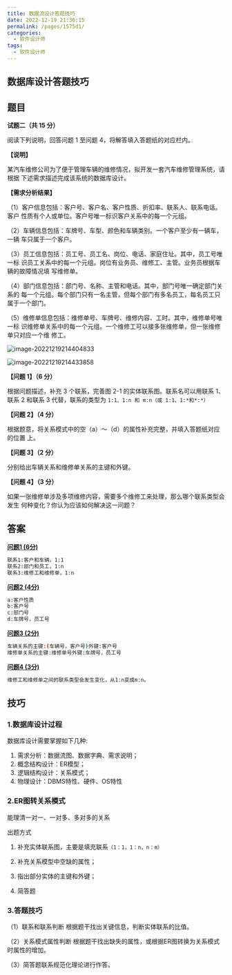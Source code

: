 ```yaml
---
title: 数据流设计答题技巧
date: 2022-12-19 21:36:15
permalink: /pages/1575d1/
categories: 
  - 软件设计师
tags: 
  - 软件设计师
---
```

## 数据库设计答题技巧

## 题目

**试题二（共 15 分）** 

阅读下列说明，回答问题 1 至问题 4，将解答填入答题纸的对应栏内。 

**【说明】** 

某汽车维修公司为了便于管理车辆的维修情况，拟开发一套汽车维修管理系统，请根据 下述需求描述完成该系统的数据库设计。 

**【需求分析结果】** 

（1）客户信息包括：客户号、客户名、客户性质、折扣率、联系人、联系电话。客户 性质有个人或单位。客户号唯一标识客户关系中的每一个元组。 

（2）车辆信息包括：车牌号、车型、颜色和车辆类别。一个客户至少有一辆车，一辆 车只属于一个客户。 

（3）员工信息包括：员工号、员工名、岗位、电话、家庭住址。其中，员工号唯一标 识员工关系中的每一个元组。岗位有业务员、维修工、主管。业务员根据车辆的故障情况填 写维修单。 

（4）部门信息包括：部门号、名称、主管和电话。其中，部门号唯一确定部门关系的 每一个元组。每个部门只有一名主管，但每个部门有多名员工，每名员工只属于一个部门。 

（5）维修单信息包括：维修单号、车牌号、维修内容、工时。其中，维修单号唯一标 识维修单关系中的每一个元组。一个维修工可以接多张维修单，但一张维修单只对应一个维 修工。

![image-20221219214404833](https://pic1.xuehuaimg.com/proxy/raw.githubusercontent.com/Kryust/image/main/img/image-20221219214404833.png)



![image-20221219214433858](https://pic1.xuehuaimg.com/proxy/raw.githubusercontent.com/Kryust/image/main/img/image-20221219214433858.png)

**【问题 1】（6 分）** 

根据问题描述，补充 3 个联系，完善图 2-1 的实体联系图。联系名可以用联系 1、联系 2 和联系 3 代替，联系的类型为 `1:1、1:n 和 m:n（或 1:1、1:*和*:*）` 

**【问题 2】（4 分）** 

根据题意，将关系模式中的空（a）〜（d）的属性补充完整，并填入答题纸对应的位置 上。 

**【问题 3】（2 分）** 

分别给出车辆关系和维修单关系的主键和外键。 

**【问题 4】（3 分）** 

如果一张维修单涉及多项维修内容，需要多个维修工来处理，那么哪个联系类型会发生 何种变化？你认为应该如何解决这一问题？



## 答案

**[问题1 (6分)](6分)**

```bash
联系1:客户和车辆，1:1
联系2:部门和员工，1:n
联系3:维修工和维修单，1:n
```

**[问题2 (4分)](4分)**

```bash
a:客户性质 
b:客户号
c:部门号
d:车牌号，员工号
```

**[问题3 (2分)](2分)**

```bash
车辆关系的主键:(车辆号，客户号)外键:客户号
维修单关系的主键:维修单号外键:车牌号，员工号
```

**[问题4 (3分)](3分)**

```bash
维修工和维修单之间的联系类型会发生变化，从1:n变成m:n。
```



## 技巧

### 1.数据库设计过程

数据库设计需要掌握如下几种:

1. 需求分析：数据流图、数据字典、需求说明；
2. 概念结构设计：ER模型；
3. 逻辑结构设计：关系模式；
4. 物理设计：DBMS特性、硬件、OS特性



### 2.ER图转关系模式

能理清一对一、一对多、多对多的关系

出题方式

1. 补充实体联系图，主要是填充联系`（1：1，1：n，n：m）`

2. 补充关系模型中空缺的属性；

3. 指出部分实体的主键和外键；
4. 简答题



### 3.答题技巧

（1）联系和联系判断
根据题干找出关键信息，判断实体联系的比值。

（2）关系模式属性判断
根据题干找出缺失的属性，或根据ER图转换为关系模式时属性的增加。

（3）简答题联系规范化理论进行作答。
